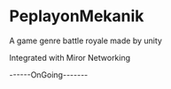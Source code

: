# PeplayonMekanik

A game genre battle royale made by unity

 Integrated with Miror Networking
 
 ------OnGoing-------
